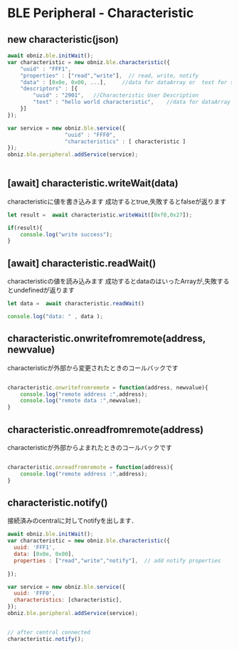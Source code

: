 # BLE Peripheral - Characteristic



## new characteristic(json)

```Javascript
await obniz.ble.initWait(); 
var characteristic = new obniz.ble.characteristic({
    "uuid" : "FFF1",
    "properties" : ["read","write"],  // read, write, notify
    "data" : [0x0e, 0x00, ...],     //data for dataArray or  text for string
    "descriptors" : [{
        "uuid" : "2901",   //Characteristic User Description
        "text" : "hello world characteristic",    //data for dataArray or  text for string
    }]
});

var service = new obniz.ble.service({
                  "uuid" : "FFF0",
                  "characteristics" : [ characteristic ]
});
obniz.ble.peripheral.addService(service); 
   
```

<!--
## characteristic.write(data)
characteristicに値を書き込みます


## characteristic.onwrite(data)
characteristic.witeのコールバックです


```Javascript 

characteristic.write([0xf0,0x27]);
characteristic.onwrite = function(val){
    console.log("write :",val.result);
}


```
-->

## \[await] characteristic.writeWait(data)
characteristicに値を書き込みます
成功するとtrue,失敗するとfalseが返ります

```Javascript 
let result =  await characteristic.writeWait([0xf0,0x27]);

if(result){
    console.log("write success");
}

```

<!--
## characteristic.read(data)
characteristicの値を読み込みます

## characteristic.onread(data)
characteristic.readのコールバックです

```Javascript 

characteristic.read();
characteristic.onread = function(val){
    console.log("read data :",val.data);
}


```

-->

## \[await] characteristic.readWait()
characteristicの値を読み込みます
成功するとdataのはいったArrayが,失敗するとundefinedが返ります

```Javascript 
let data =  await characteristic.readWait()

console.log("data: " , data );


```

## characteristic.onwritefromremote(address, newvalue)
characteristicが外部から変更されたときのコールバックです

```Javascript 

characteristic.onwritefromremote = function(address, newvalue){
    console.log("remote address :",address);
    console.log("remote data :",newvalue);
}

```

## characteristic.onreadfromremote(address)
characteristicが外部からよまれたときのコールバックです

```Javascript 

characteristic.onreadfromremote = function(address){
    console.log("remote address :",address);	
}

```

## characteristic.notify()
接続済みのcentralに対してnotifyを出します．

```javascript
await obniz.ble.initWait(); 
var characteristic = new obniz.ble.characteristic({
  uuid: 'FFF1',
  data: [0x0e, 0x00],
  properties : ["read","write","notify"],  // add notify properties
 
});

var service = new obniz.ble.service({
  uuid: 'FFF0',
  characteristics: [characteristic],
});
obniz.ble.peripheral.addService(service);


// after central connected
characteristic.notify();

```
